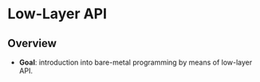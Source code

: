 # Low-Layer API



## Overview

* **Goal**: introduction into bare-metal programming by means of low-layer API.

